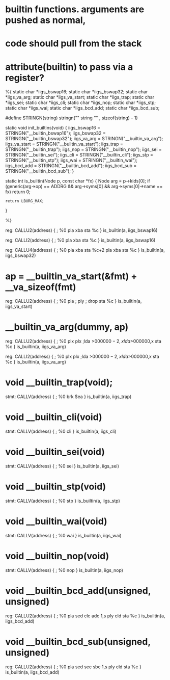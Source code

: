 # builtin functions.  arguments are pushed as normal,
# code should pull from the stack 
# __attribute__(builtin) to pass via a register?

%{
static char *iigs_bswap16;
static char *iigs_bswap32;
static char *iigs_va_arg;
static char *iigs_va_start;
static char *iigs_trap;
static char *iigs_sei;
static char *iigs_cli;
static char *iigs_nop;
static char *iigs_stp;
static char *iigs_wai;
static char *iigs_bcd_add;
static char *iigs_bcd_sub;

#define STRINGN(string) stringn("" string "" , sizeof(string) - 1)

static void init_builtins(void) {
	iigs_bswap16 = STRINGN("__builtin_bswap16");
	iigs_bswap32 = STRINGN("__builtin_bswap32");
	iigs_va_arg = STRINGN("__builtin_va_arg");
	iigs_va_start = STRINGN("__builtin_va_start");
	iigs_trap = STRINGN("__builtin_trap");
	iigs_nop = STRINGN("__builtin_nop");
	iigs_sei = STRINGN("__builtin_sei");
	iigs_cli = STRINGN("__builtin_cli");
	iigs_stp = STRINGN("__builtin_stp");
	iigs_wai = STRINGN("__builtin_wai");
	iigs_bcd_add = STRINGN("__builtin_bcd_add");
	iigs_bcd_sub = STRINGN("__builtin_bcd_sub");
}

static int is_builtin(Node p, const char *fx) {
	Node arg = p->kids[0];
	if (generic(arg->op) == ADDRG 
		&& arg->syms[0] 
		&& arg->syms[0]->name == fx) return 0;

	return LBURG_MAX;
}

%}

reg: CALLU2(address) {
	; %0
	pla
	xba
	sta %c
} is_builtin(a, iigs_bswap16)

reg: CALLI2(address) {
	; %0
	pla
	xba
	sta %c
} is_builtin(a, iigs_bswap16)

reg: CALLU4(address) {
	; %0
	pla
	xba
	sta %c+2
	pla
	xba
	sta %c
} is_builtin(a, iigs_bswap32)

# ap = __builtin_va_start(&fmt) + __va_sizeof(fmt) 
reg: CALLU2(address) {
	; %0
	pla ; 
	ply ; drop
	sta %c
} is_builtin(a, iigs_va_start)

# __builtin_va_arg(dummy, ap)
reg: CALLU2(address) {
	; %0
	plx
	plx
	;lda >$000000-2,x
	lda >$000000,x
	sta %c
} is_builtin(a, iigs_va_arg)

reg: CALLI2(address) {
	; %0
	plx
	plx
	;lda >$000000-2,x
	lda >$000000,x
	sta %c
} is_builtin(a, iigs_va_arg)

# void __builtin_trap(void);
stmt: CALLV(address) {
	; %0
	brk $ea
} is_builtin(a, iigs_trap)

# void __builtin_cli(void)
stmt: CALLV(address) {
	; %0
	cli
} is_builtin(a, iigs_cli)

# void __builtin_sei(void)
stmt: CALLV(address) {
	; %0
	sei
} is_builtin(a, iigs_sei)

# void __builtin_stp(void)
stmt: CALLV(address) {
	; %0
	stp
} is_builtin(a, iigs_stp)

# void __builtin_wai(void)
stmt: CALLV(address) {
	; %0
	wai
} is_builtin(a, iigs_wai)

# void __builtin_nop(void)
stmt: CALLV(address) {
	; %0
	nop
} is_builtin(a, iigs_nop)

# void __builtin_bcd_add(unsigned, unsigned) 
reg: CALLU2(address) {
	; %0
	pla
	sed
	clc
	adc 1,s
	ply
	cld
	sta %c
} is_builtin(a, iigs_bcd_add)

# void __builtin_bcd_sub(unsigned, unsigned) 
reg: CALLU2(address) {
	; %0
	pla
	sed
	sec
	sbc 1,s
	ply
	cld
	sta %c
} is_builtin(a, iigs_bcd_add)


